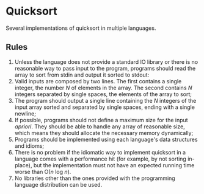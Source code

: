 # Quicksort

Several implementations of quicksort in multiple languages. 

## Rules

1. Unless the language does not provide a standard IO library or there is no reasonable way to pass input to the program, programs should read the array to sort from stdin and output it sorted to stdout:
  1. Valid inputs are composed by two lines. The first contains a single integer, the number *N* of elements in the array. The second contains _N_ integers separated by single spaces, the elements of the array to sort;
  1. The program should output a single line containing the _N_ integers of the input array sorted and separated by single spaces, ending with a single newline;
1. If possible, programs should not define a maximum size for the input _apriori_. They should be able to handle any array of reasonable size, which means they should allocate the necessary memory dynamically;
1. Programs should be implemented using each language's data structures and idioms;
  1. There is no problem if the idiomatic way to implement quicksort in a language comes with a performance hit (for example, by not sorting in-place), but the implementation must not have an expected running time worse than O(_n_ log _n_).
1. No libraries other than the ones provided with the programming language distribution can be used.

